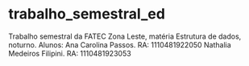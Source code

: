# trabalho_semestral_ed
Trabalho semestral da FATEC Zona Leste, matéria Estrutura de dados, noturno.
Alunos:
Ana Carolina Passos. RA: 1110481922050
Nathalia Medeiros Filipini. RA: 1110481923053


